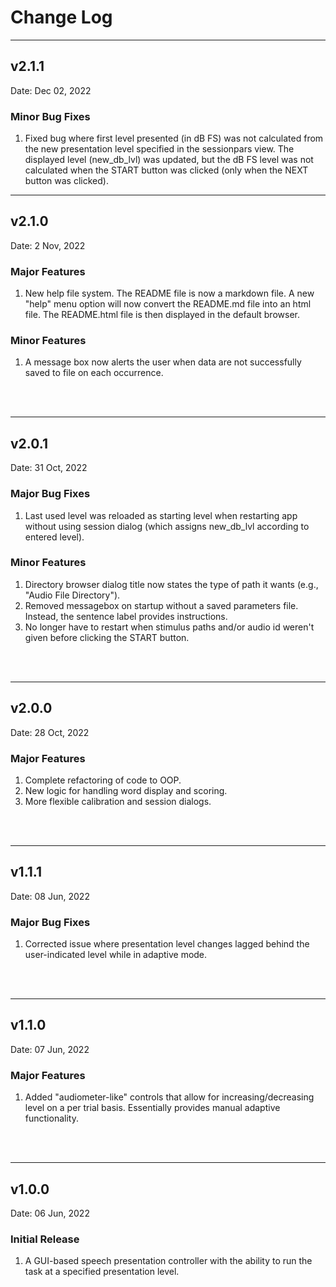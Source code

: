 # **Change Log**

---

## v2.1.1

Date: Dec 02, 2022

### Minor Bug Fixes
1. Fixed bug where first level presented (in dB FS) was not calculated from the new presentation level specified in the sessionpars view. The displayed level (new_db_lvl) was updated, but the dB FS level was not calculated when the START button was clicked (only when the NEXT button was clicked). 

---

## v2.1.0

Date: 2 Nov, 2022

### Major Features
1. New help file system. The README file is now a markdown file. A new "help" menu option will now convert the README.md file into an html file. The README.html file is then displayed in the default browser.

### Minor Features
1. A message box now alerts the user when data are not successfully saved to file on each occurrence. 
<br>
<br>

---

## v2.0.1  

Date: 31 Oct, 2022 

### Major Bug Fixes
1. Last used level was reloaded as starting level when restarting app without using session dialog (which assigns new_db_lvl according to entered level).

### Minor Features
1. Directory browser dialog title now states the type of path it wants (e.g., "Audio File Directory").
2. Removed messagebox on startup without a saved parameters file. Instead, the sentence label provides instructions.
3. No longer have to restart when stimulus paths and/or audio id weren't given before clicking the START button.
<br>
<br>

---

## v2.0.0

Date: 28 Oct, 2022

### Major Features
1. Complete refactoring of code to OOP. 
2. New logic for handling word display and scoring. 
3. More flexible calibration and session dialogs. 
<br>
<br>

---

## v1.1.1

Date: 08 Jun, 2022

### Major Bug Fixes
1. Corrected issue where presentation level changes lagged behind the user-indicated level while in adaptive mode. 
<br>
<br>

---

## v1.1.0

Date: 07 Jun, 2022

### Major Features
1. Added "audiometer-like" controls that allow for increasing/decreasing level on a per trial basis. Essentially provides manual adaptive functionality. 
<br>
<br>

---

## v1.0.0

Date: 06 Jun, 2022

### Initial Release
1. A GUI-based speech presentation controller with the ability to run the task at a specified presentation level. 
<br>
<br>
